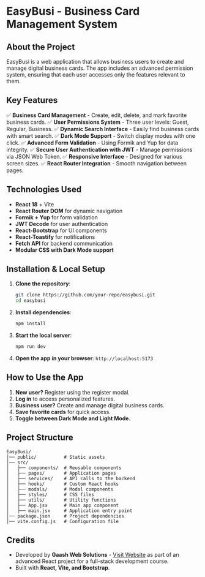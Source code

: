 # EasyBusi - Business Card Management System

## About the Project
EasyBusi is a web application that allows business users to create and manage digital business cards. 
The app includes an advanced permission system, ensuring that each user accesses only the features relevant to them.

## Key Features
✅ **Business Card Management** - Create, edit, delete, and mark favorite business cards.
✅ **User Permissions System** - Three user levels: Guest, Regular, Business.
✅ **Dynamic Search Interface** - Easily find business cards with smart search.
✅ **Dark Mode Support** - Switch display modes with one click.
✅ **Advanced Form Validation** - Using Formik and Yup for data integrity.
✅ **Secure User Authentication with JWT** - Manage permissions via JSON Web Token.
✅ **Responsive Interface** - Designed for various screen sizes.
✅ **React Router Integration** - Smooth navigation between pages.

## Technologies Used
- **React 18** + Vite
- **React Router DOM** for dynamic navigation
- **Formik + Yup** for form validation
- **JWT Decode** for user authentication
- **React-Bootstrap** for UI components
- **React-Toastify** for notifications
- **Fetch API** for backend communication
- **Modular CSS with Dark Mode support**

## Installation & Local Setup
1. **Clone the repository**:
   ```bash
   git clone https://github.com/your-repo/easybusi.git
   cd easybusi
   ```
2. **Install dependencies**:
   ```bash
   npm install
   ```
3. **Start the local server**:
   ```bash
   npm run dev
   ```
4. **Open the app in your browser**: `http://localhost:5173`

## How to Use the App
1. **New user?** Register using the register modal.
2. **Log in** to access personalized features.
3. **Business user?** Create and manage digital business cards.
4. **Save favorite cards** for quick access.
5. **Toggle between Dark Mode and Light Mode.**

## Project Structure
```
EasyBusi/
│── public/          # Static assets
│── src/
│   ├── components/  # Reusable components
│   ├── pages/       # Application pages
│   ├── services/    # API calls to the backend
│   ├── hooks/       # Custom React hooks
│   ├── modals/      # Modal components
│   ├── styles/      # CSS files
│   ├── utils/       # Utility functions
│   ├── App.jsx      # Main app component
│   ├── main.jsx     # Application entry point
│── package.json     # Project dependencies
│── vite.config.js   # Configuration file
```

## Credits
- Developed by **Gaash Web Solutions** - [Visit Website](https://gaashdaniel.github.io/Gaash-Web-Solutions/)  as part of an advanced React project for a full-stack development course.
- Built with **React, Vite, and Bootstrap**.